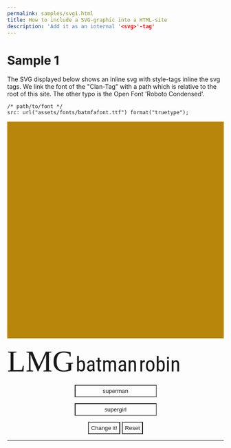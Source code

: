 ```yaml
---
permalink: samples/svg1.html
title: How to include a SVG-graphic into a HTML-site
description: 'Add it as an internal '<svg>'-tag'
---
```


<!-- layout: default -->

# Sample 1

The SVG displayed below shows an inline svg with style-tags inline the svg tags. We link the font of the "Clan-Tag" with a path which is relative to the root of this site. The other typo is the Open Font 'Roboto Condensed'.

	/* path/to/font */
	src: url("assets/fonts/batmfafont.ttf") format("truetype");

<!-- The SVG -->
<svg id="my_svg_1"
  version="1.1" 
  xmlns="http://www.w3.org/2000/svg" 
  xmlns:xlink="http://www.w3.org/1999/xlink" 
  x="0px" y="0px"
	viewBox="0 0 260 260" 
  style="background-color: darkgoldenrod;" 
  xml:space="preserve">
<!-- The STYLE -->
<style type="text/css">	
@import url('https://fonts.googleapis.com/css?family=Roboto+Condensed');
@font-face {
	font-family: 'batman outline';
	src: url("assets/fonts/batmfofont.ttf") format("truetype");
}
.my_svg_text_inline {
	fill: orange;
	text-anchor: middle;
	font-size: 70px;
	font-family: 'batman outline';
	-webkit-transform-origin: 130px 0px; 
	transform-origin: 130px 0px 0px;
	-webkit-transform: scale(1.3, 2.3); 
}
.my_svg_rect {
	fill: green;
}
.heroes {
	font-size: 48px;
	font-family: 'Roboto Condensed', sans-serif;
	text-anchor: middle;
	fill: #133b1a;
	/* font-weight: bold; */
}
</style>
<rect class="my_svg_rect" id="rect_1" x="5" y="5" width="250" height="250"/>  
<text class="pre-batman my_svg_text_inline" id="my_svg_text_inline_1" x="133" y="50">LMG</text>	
<text class="batman heroes" id="my_svg_name_batman" x="131" y="4em">batman</text>
<text class="robin heroes" id="my_svg_name_robin" x="131" y="5em">robin</text>
</svg>
<br/>
<!-- The BUTTON -->
<p>
<div>
<!-- BUTTON STYLE -->
<style>
#my_button_div {
	text-align: center;
	font-family: "";
}
.my_input {
	text-align: center;
	}
.my_input input{
	/* height: 2em; */
	/* margin: 5px; */
	/* text-align: center; */
	padding: 5px 5px 5px 5px;
	background-color: inherit;
	color: inherit;
}
.my_input button{
	/* height: 2em; */
	/* margin: 5px; */
	text-align: center;
	padding: 5px 5px 5px 5px;
	background-color: inherit;
	color: inherit;
}
</style>
<!-- BUTTON DIV -->
<div id="my_button_div_1" class='my_input'> 
  <form>
	<p>
		<input class="my_input" id="my_input_1" name="my_input_1" type="text" value='superman'/>
	  </p>
	  <p>
		<input class="my_input" id="my_input_2" name="my_input_2" type="text" value='supergirl'/>
		</p>
	<p>
	<button id="my_button_do_1" type="button" onclick='my_test()'>Change it!</button>
	<button id="my_button_reset_1" type="reset" onclick='return my_reset();'>Reset</button>
		</p>
<!-- NOT WORKING until we link font to CORS-Server
<button id="my_button_dl" type="button" onclick='download("test.svg")'>Download</button>
-->
</form>
</div> <!-- #my_button_div_1 -->
<div>
  <script>
	function my_test(){
	    var my_newtext_1 = document.getElementById('my_input_1');
	    var my_newtext_2 = document.getElementById('my_input_2');
  	    var my_text_1 = document.getElementById('my_svg_name_batman');
  	    var my_text_2 = document.getElementById('my_svg_name_robin');
 	    my_text_1.innerHTML = my_newtext_1.value;
	    my_text_2.innerHTML = my_newtext_2.value;
	    my_newtext_1.value = '';
	    my_newtext_2.value = '';
	  }
	  function my_reset(){
	  	document.getElementById('my_svg_name_batman').innerHTML='batman';
		document.getElementById('my_svg_name_robin').innerHTML='robin';	  
	  }
	</script>

<!-- Generate a .svg-Download -->
<script>
function download(filename) {
 	<!-- get the svg -->
	var svg = document.getElementById('my_svg_1');
	var pom = document.createElement('a');
 	pom.setAttribute('href', 'data:image/svg+xml;charset=utf-8,' + encodeURIComponent(svg.outerHTML));
 	pom.setAttribute('download', filename);
	if (document.createEvent) {
        	var event = document.createEvent('MouseEvents');
        	event.initEvent('click', true, true);
        	pom.dispatchEvent(event);
	}
    	else {
        	pom.click();
    	}
}
</script>
</div>
</p>


<hr>
